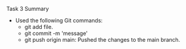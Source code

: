 Task 3 Summary
- Used the following Git commands:
  - git add file.
  - git commit -m 'message'
  - git push origin main: Pushed the changes to the main branch.
